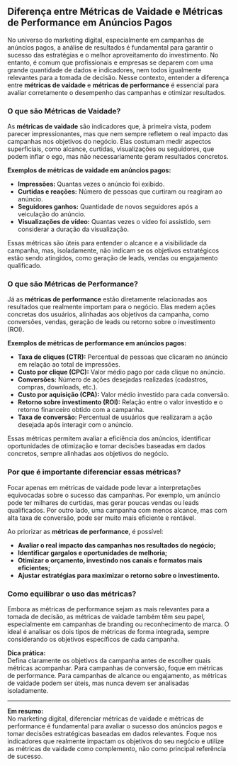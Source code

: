 
## Diferença entre Métricas de Vaidade e Métricas de Performance em Anúncios Pagos

No universo do marketing digital, especialmente em campanhas de anúncios pagos, a análise de resultados é fundamental para garantir o sucesso das estratégias e o melhor aproveitamento do investimento. No entanto, é comum que profissionais e empresas se deparem com uma grande quantidade de dados e indicadores, nem todos igualmente relevantes para a tomada de decisão. Nesse contexto, entender a diferença entre **métricas de vaidade** e **métricas de performance** é essencial para avaliar corretamente o desempenho das campanhas e otimizar resultados.

### O que são Métricas de Vaidade?

As **métricas de vaidade** são indicadores que, à primeira vista, podem parecer impressionantes, mas que nem sempre refletem o real impacto das campanhas nos objetivos do negócio. Elas costumam medir aspectos superficiais, como alcance, curtidas, visualizações ou seguidores, que podem inflar o ego, mas não necessariamente geram resultados concretos.

**Exemplos de métricas de vaidade em anúncios pagos:**
- **Impressões:** Quantas vezes o anúncio foi exibido.
- **Curtidas e reações:** Número de pessoas que curtiram ou reagiram ao anúncio.
- **Seguidores ganhos:** Quantidade de novos seguidores após a veiculação do anúncio.
- **Visualizações de vídeo:** Quantas vezes o vídeo foi assistido, sem considerar a duração da visualização.

Essas métricas são úteis para entender o alcance e a visibilidade da campanha, mas, isoladamente, não indicam se os objetivos estratégicos estão sendo atingidos, como geração de leads, vendas ou engajamento qualificado.

### O que são Métricas de Performance?

Já as **métricas de performance** estão diretamente relacionadas aos resultados que realmente importam para o negócio. Elas medem ações concretas dos usuários, alinhadas aos objetivos da campanha, como conversões, vendas, geração de leads ou retorno sobre o investimento (ROI).

**Exemplos de métricas de performance em anúncios pagos:**
- **Taxa de cliques (CTR):** Percentual de pessoas que clicaram no anúncio em relação ao total de impressões.
- **Custo por clique (CPC):** Valor médio pago por cada clique no anúncio.
- **Conversões:** Número de ações desejadas realizadas (cadastros, compras, downloads, etc.).
- **Custo por aquisição (CPA):** Valor médio investido para cada conversão.
- **Retorno sobre investimento (ROI):** Relação entre o valor investido e o retorno financeiro obtido com a campanha.
- **Taxa de conversão:** Percentual de usuários que realizaram a ação desejada após interagir com o anúncio.

Essas métricas permitem avaliar a eficiência dos anúncios, identificar oportunidades de otimização e tomar decisões baseadas em dados concretos, sempre alinhadas aos objetivos do negócio.

### Por que é importante diferenciar essas métricas?

Focar apenas em métricas de vaidade pode levar a interpretações equivocadas sobre o sucesso das campanhas. Por exemplo, um anúncio pode ter milhares de curtidas, mas gerar poucas vendas ou leads qualificados. Por outro lado, uma campanha com menos alcance, mas com alta taxa de conversão, pode ser muito mais eficiente e rentável.

Ao priorizar as **métricas de performance**, é possível:
- **Avaliar o real impacto das campanhas nos resultados do negócio;**
- **Identificar gargalos e oportunidades de melhoria;**
- **Otimizar o orçamento, investindo nos canais e formatos mais eficientes;**
- **Ajustar estratégias para maximizar o retorno sobre o investimento.**

### Como equilibrar o uso das métricas?

Embora as métricas de performance sejam as mais relevantes para a tomada de decisão, as métricas de vaidade também têm seu papel, especialmente em campanhas de branding ou reconhecimento de marca. O ideal é analisar os dois tipos de métricas de forma integrada, sempre considerando os objetivos específicos de cada campanha.

**Dica prática:**  
Defina claramente os objetivos da campanha antes de escolher quais métricas acompanhar. Para campanhas de conversão, foque em métricas de performance. Para campanhas de alcance ou engajamento, as métricas de vaidade podem ser úteis, mas nunca devem ser analisadas isoladamente.

---

**Em resumo:**  
No marketing digital, diferenciar métricas de vaidade e métricas de performance é fundamental para avaliar o sucesso dos anúncios pagos e tomar decisões estratégicas baseadas em dados relevantes. Foque nos indicadores que realmente impactam os objetivos do seu negócio e utilize as métricas de vaidade como complemento, não como principal referência de sucesso.
```